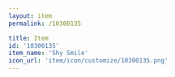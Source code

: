 ```yaml
---
layout: item
permalink: /10300135

title: Item
id: '10300135'
item_name: 'Shy Smile'
icon_url: 'item/icon/customize/10300135.png'
---
```


